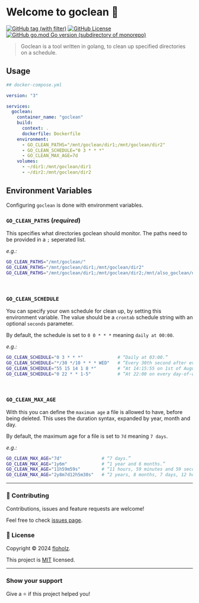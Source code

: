# Welcome to goclean 👋
[![GitHub tag (with filter)](https://img.shields.io/github/v/release/floholz/goclean?label=latest)](https://github.com/floholz/goclean/releases/latest)
[![GitHub License](https://img.shields.io/github/license/floholz/goclean)](./LICENSE)
[![GitHub go.mod Go version (subdirectory of monorepo)](https://img.shields.io/github/go-mod/go-version/floholz/goclean?logo=go&labelColor=gray&label=%20)](https://go.dev/dl/)


> Goclean is a tool written in golang, to clean up specified directories on a schedule. 

## Usage

```yaml
## docker-compose.yml

version: "3"

services:
  goclean:
    container_name: "goclean"
    build:
      context: .
      dockerfile: Dockerfile
    environment:
      - GO_CLEAN_PATHS="/mnt/goclean/dir1;/mnt/goclean/dir2"
      - GO_CLEAN_SCHEDULE="0 3 * * *"
      - GO_CLEAN_MAX_AGE=7d
    volumes:
      - ~/dir1:/mnt/goclean/dir1
      - ~/dir2:/mnt/goclean/dir2
```

## Environment Variables

Configuring `goclean` is done with environment variables.

### `GO_CLEAN_PATHS` (_required_)
This specifies what directories goclean should monitor. The paths need to be provided in a `;` seperated list.

_e.g.:_
```bash
GO_CLEAN_PATHS="/mnt/goclean/"
GO_CLEAN_PATHS="/mnt/goclean/dir1;/mnt/goclean/dir2"
GO_CLEAN_PATHS="/mnt/goclean/dir1;/mnt/goclean/dir2;/mnt/also_goclean/dir3"
```
<br>

### `GO_CLEAN_SCHEDULE`
You can specify your own schedule for clean up, by setting this environment variable. The value should be a `crontab` 
schedule string with an optional `seconds` parameter.

By default, the schedule is set to `0 0 * * *` meaning `daily at 00:00`.

_e.g.:_
```bash
GO_CLEAN_SCHEDULE="0 3 * * *"             # “Daily at 03:00.”
GO_CLEAN_SCHEDULE="*/30 */10 * * * WED"   # “Every 30th second after every 10th minute on Wednesday.”
GO_CLEAN_SCHEDULE="55 15 14 1 8 *"        # “At 14:15:55 on 1st of August.”
GO_CLEAN_SCHEDULE="0 22 * * 1-5"          # “At 22:00 on every day-of-week from Monday through Friday.”
```
<br>

### `GO_CLEAN_MAX_AGE`
With this you can define the `maximum age` a file is allowed to have, before being deleted.
This uses the duration syntax, expanded by year, month and day.

By default, the maximum age for a file is set to `7d` meaning `7 days`.

_e.g.:_
```bash
GO_CLEAN_MAX_AGE="7d"               # “7 days.”
GO_CLEAN_MAX_AGE="1y6m"             # “1 year and 6 months.”
GO_CLEAN_MAX_AGE="11h59m59s"        # “11 hours, 59 minutes and 59 seconds.”
GO_CLEAN_MAX_AGE="2y8m7d12h5m30s"   # “2 years, 8 months, 7 days, 12 hours, 5 minutes and 30 seconds.”
```

---

### 🤝 Contributing

Contributions, issues and feature requests are welcome!

Feel free to check [issues page](https://github.com/floholz/goclean/issues).


### 📝 License

Copyright © 2024 [floholz](https://github.com/floholz).

This project is [MIT](./LICENSE) licensed.

---

### Show your support

Give a ⭐ if this project helped you!